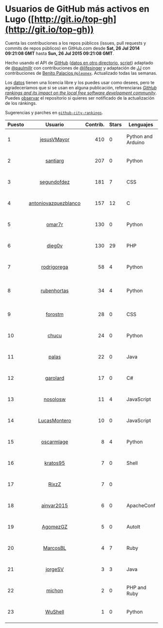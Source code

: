 # Usuarios de GitHub más activos en Lugo ([http://git.io/top-gh](http://git.io/top-gh))



  Cuenta las contribuciones a los repos públicos (issues, pull requests y commits de repos públicos) en GitHub.com desde  **Sat, 26 Jul 2014 09:21:08 GMT** hasta **Sun, 26 Jul 2015 09:21:08 GMT**.

  Hecho usando el API de [GitHub](http://github.com) ([datos en otro directorio](https://github.com/JJ/top-github-users-data/tree/master/data), [script](https://github.com/JJ/top-github-users)) adaptado de [@paulmillr](https://github.com/paulmillr) con contribuciones de [@lifesinger](https://github.com/lifesinger) y adaptación de [JJ](http://jj.github.io) con contribuciones de [Benito Palacios `@pleonex`](http://github.com/pleonex). Actualizado todas las semanas.

  Los [datos](https://github.com/JJ/top-github-users-data/tree/master/data) tienen una licencia libre y los puedes usar como desees, pero te agradeceríamos que si se usan en alguna publicación, referenciaras [*GitHub rankings and its impact on the local free software development community*](https://thewinnower.com/papers/github-rankings-and-its-impact-on-the-local-free-software-development-community). Puedes [observar](https://github.com/JJ/top-github-users-data/subscription) el repositorio si quieres ser notificado de la actualización de los ránkings. 

  Sugerencias y parches en [`github-city-rankings`](http://github.com/JJ/github-city-rankings). 


| Puesto   |  Usuario  |Contrib.| Stars | Lenguajes   |      Lugar      |  Avatar  |
|----------|:---------:|-------:|-------|-------------|:---------------:|----------|
| 1 | [jesusVMayor](https://github.com/jesusVMayor) | 410 | 0 | Python and Arduino | Lugo | <img src='https://avatars1.githubusercontent.com/u/5393537?v=3&s=64' width="64" title='Jesús Ventosinos Mayor'> |
| 2 | [santiarg](https://github.com/santiarg) | 207 | 0 | Python | Lugo, Spain | <img src='https://avatars2.githubusercontent.com/u/7600476?v=3&s=64' width="64" title='Santi Argüeso'> |
| 3 | [segundofdez](https://github.com/segundofdez) | 181 | 7 | CSS | Lugo, Galicia, Spain | <img src='https://avatars1.githubusercontent.com/u/875006?v=3&s=64' width="64" title='Segundo Fdez'> |
| 4 | [antoniovazquezblanco](https://github.com/antoniovazquezblanco) | 157 | 12 | C | Chantada, Lugo, Spain | <img src='https://avatars2.githubusercontent.com/u/304193?v=3&s=64' width="64" title='Antonio Vazquez'> |
| 5 | [omar7r](https://github.com/omar7r) | 130 | 0 | Python | Lugo, Spain | <img src='https://avatars1.githubusercontent.com/u/637695?v=3&s=64' width="64" title='omar7r'> |
| 6 | [dieg0v](https://github.com/dieg0v) | 130 | 29 | PHP | Lugo, Galicia, Spain | <img src='https://avatars0.githubusercontent.com/u/870654?v=3&s=64' width="64" title='Diego Vilariño'> |
| 7 | [rodrigorega](https://github.com/rodrigorega) | 58 | 4 | Python | Lugo (Spain) | <img src='https://avatars1.githubusercontent.com/u/3441785?v=3&s=64' width="64" title='Rodrigo Rega'> |
| 8 | [rubenhortas](https://github.com/rubenhortas) | 34 | 4 | Python | Lugo ⊕ A Coruña (Galiza, Spain) | <img src='https://avatars1.githubusercontent.com/u/5363817?v=3&s=64' width="64" title='Rubén Hortas'> |
| 9 | [forostm](https://github.com/forostm) | 28 | 0 | CSS | Lugo - SPAIN | <img src='https://avatars3.githubusercontent.com/u/5835122?v=3&s=64' width="64" title='José Mario González-González'> |
| 10 | [chucu](https://github.com/chucu) | 24 | 0 | Python | Lugo - Galicia - Spain | <img src='https://avatars3.githubusercontent.com/u/2808398?v=3&s=64' width="64" title='Alejandro Núñez Liz'> |
| 11 | [palas](https://github.com/palas) | 22 | 0 | Java | Lugo, Spain | <img src='https://avatars1.githubusercontent.com/u/638102?v=3&s=64' width="64" title='Pablo Lamela'> |
| 12 | [garolard](https://github.com/garolard) | 17 | 0 | C# | Lugo, Spain | <img src='https://avatars2.githubusercontent.com/u/1324904?v=3&s=64' width="64" title='Gabriel Ferreiro'> |
| 13 | [nosolosw](https://github.com/nosolosw) | 11 | 4 | JavaScript | Lugo / A Coruña | <img src='https://avatars3.githubusercontent.com/u/583546?v=3&s=64' width="64" title='Andrés Maneiro'> |
| 14 | [LucasMontero](https://github.com/LucasMontero) | 10 | 0 | JavaScript | Lugo, Galicia, Spain | <img src='https://avatars3.githubusercontent.com/u/7733283?v=3&s=64' width="64" title='Lucas'> |
| 15 | [oscarmlage](https://github.com/oscarmlage) | 8 | 4 | Python | Lugo, Galicia, Spain | <img src='https://avatars1.githubusercontent.com/u/98542?v=3&s=64' width="64" title='Oscar M. Lage'> |
| 16 | [kratos95](https://github.com/kratos95) | 7 | 0 | Shell | Lugo | <img src='https://avatars1.githubusercontent.com/u/8512095?v=3&s=64' width="64" title='Matteo'> |
| 17 | [RixzZ](https://github.com/RixzZ) | 7 | 0 |  | Lugo | <img src='https://avatars2.githubusercontent.com/u/1339272?v=3&s=64' width="64" title='Rubén Pérez'> |
| 18 | [ainvar2015](https://github.com/ainvar2015) | 6 | 0 | ApacheConf | Lugo | <img src='https://avatars3.githubusercontent.com/u/10366442?v=3&s=64' width="64" title='Manuel Ruiz-Falcó Couto'> |
| 19 | [AgomezGZ](https://github.com/AgomezGZ) | 5 | 0 | AutoIt | Lugo, Galiza | <img src='https://avatars2.githubusercontent.com/u/1591631?v=3&s=64' width="64" title='Alfredo David Gómez Sanmartin'> |
| 20 | [MarcosBL](https://github.com/MarcosBL) | 4 | 7 | Ruby | Lugo, Spain | <img src='https://avatars2.githubusercontent.com/u/389801?v=3&s=64' width="64" title='MarcosBL'> |
| 21 | [jorgeSV](https://github.com/jorgeSV) | 3 | 3 | Java | Lugo, Galicia, Spain | <img src='https://avatars2.githubusercontent.com/u/4189901?v=3&s=64' width="64" title='Jorge SV'> |
| 22 | [michon](https://github.com/michon) | 2 | 0 | PHP and Ruby | Primavera 40, LUGO | <img src='https://avatars0.githubusercontent.com/u/70982?v=3&s=64' width="64" title='Miguel A. Rodríguez López'> |
| 23 | [WuShell](https://github.com/WuShell) | 1 | 0 | Python | Lugo, Galicia, Spain | <img src='https://avatars0.githubusercontent.com/u/875005?v=3&s=64' width="64" title='Francisco de Borja Lopez Rio'> |
